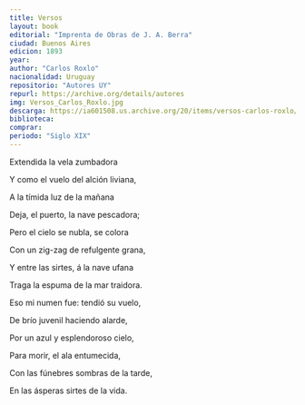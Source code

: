 ```yaml
---
title: Versos
layout: book
editorial: "Imprenta de Obras de J. A. Berra"
ciudad: Buenos Aires
edicion: 1893
year: 
author: "Carlos Roxlo"
nacionalidad: Uruguay
repositorio: "Autores UY"
repurl: https://archive.org/details/autores
img: Versos_Carlos_Roxlo.jpg
descarga: https://ia601508.us.archive.org/20/items/versos-carlos-roxlo/Versos_-_Carlos_Roxlo.pdf
biblioteca: 
comprar: 
periodo: "Siglo XIX"
---
```

 
Extendida la vela zumbadora
 
Y como el vuelo del alción liviana,
 
A la tímida luz de la mañana
 
Deja, el puerto, la nave pescadora;
 
 
Pero el cielo se nubla, se colora
 
Con un zig-zag de refulgente grana,
 
Y entre las sirtes, á la nave ufana
 
Traga la espuma de la mar traidora.
 
 
Eso mi numen fue: tendió su vuelo,
 
De brío juvenil haciendo alarde,
 
Por un azul y esplendoroso cielo,
 
 
Para morir, el ala entumecida,
 
Con las fúnebres sombras de la tarde,
 
En las ásperas sirtes de la vida.

